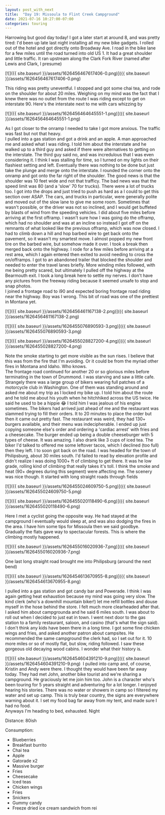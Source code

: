 ```yaml
---
layout: post_with_next
title:  "Day 19: Missoula to Flint Creek Campground"
date: 2021-07-16 10:27:00-07:00
categories: touring
---
```

Harrowing but good day today! I got a later start at around 8, and was pretty tired: I'd been up late last night installing all my new bike gadgets. I rolled out of the hotel and got directly onto Broadway Ave. I road in the bike lane for a few miles until the road turned into old US 1. It had a great shoulder and little traffic. It ran upstream along the Clark Fork River (named after Lewis and Clark, I presume)  

[![]({{ site.baseurl }}/assets/1626456467617406-0.png)]({{ site.baseurl }}/assets/1626456467617406-0.png)
  
This riding was pretty uneventful. I stopped and got some chai tea, and rode on the shoulder for about 20 miles. Weighing on my mind was the fact that I knew there was no outlet from the route I was riding except to get on interstate 90. Here's the interstate next to me with cars whizzing by  

[![]({{ site.baseurl }}/assets/1626456464645551-1.png)]({{ site.baseurl }}/assets/1626456464645551-1.png)
  
As I got closer to the onramp I needed to take I got more anxious. The traffic was fast but not that heavy.   
I pulled into a gas station and got a drink and an apple. A man approached me and asked what I was riding. I told him about the interstate and he walked up to a third guy and asked if there were alternatives to getting on the interstate. The third guy said no, and was incredulous that I was even considering it. I think I was stalling for time, so I turned on my lights on their flashiest setting and left. Eventually there was nothing to be done but just take the plunge and merge onto the interstate. I rounded the corner onto the onramp and got onto the far right of the shoulder. The good news is that the shoulder was 10 feet wide and not that trafficy. The bad news was that the speed limit was 80 (and a 'slow' 70 for trucks). There were a lot of trucks too. I got into the drops and just tried to push as hard as a I could to get this section over ASAP. The cars, and trucks in particular, were generally polite and moved out of the slow lane to give me some room. Sometimes that wasn't possible, or the driver was not so inclined, and I would get buffeted by blasts of wind from the speeding vehicles. I did about five miles before arriving at the first offramp. I wasn't sure how I was going do the offramp, which had no shoulder and was at an incline so instead I got off on the remnants of what looked like the previous offramp, which was now closed. I had to climb down a hill and hop barbed wire to get back onto the pavement, so it wasn't my smartest move. I almost popped my new front tire on the barbed wire, but somehow made it over. I took a break then merged back onto the highway. I rode for a few miles before arriving at a rest area, which I again entered then exited to avoid needing to cross the on/offramps. I got to an abandoned trailer that blocked the shoulder and needed to enter the travel lanes briefly. More winding miles followed, with me being pretty scared, but ultimately I pulled off the highway at the Bearmouth exit. I took a long break here to settle my nerves. I don't have any pictures from the freeway riding because it seemed unsafe to stop and snap photos.  
I joined a frontage road to i90 and expected boring frontage road riding near the highway. Boy was I wrong. This bit of road was one of the prettiest in Montana yet.   

[![]({{ site.baseurl }}/assets/1626456461167138-2.png)]({{ site.baseurl }}/assets/1626456461167138-2.png)

[![]({{ site.baseurl }}/assets/1626455076890593-3.png)]({{ site.baseurl }}/assets/1626455076890593-3.png)

[![]({{ site.baseurl }}/assets/1626455028827200-4.png)]({{ site.baseurl }}/assets/1626455028827200-4.png)
  
Note the smoke starting to get more visible as the sun rises. I believe that this was from the fire that I'm avoiding. Or it could be from the myriad other fires in Montana and Idaho. Who knows.   
The frontage road continued for another 20 or so glorious miles before terminating in the town of Drummond. I was starving and saw a little cafe. Strangely there was a large group of bikers wearing full patches of a motorcycle club in Washington. One of them was standing around and asked me about my trip as I locked my bike up. I told him about the route and he told me about his youth when he hitchhiked across the US twice. He said he used to be a hippie 😂 I told him I was jealous of his engine sometimes. The bikers had arrived just ahead of me and the restaurant was slammed trying to fill their orders. It to 20 minutes to place the order but then it came out pretty fast. The restaurant was weird, they had 130+ burgers available, and their menu was indecipherable. I ended up just copying someone else's order and ordering a 'cardiac arrest' with fries and a cheesecake. The burger ended up being a double cheeseburger with 5 types of cheese. It was amazing. I also drank like 3 cups of iced tea. The biker I'd talked to offered me some leftover tacos, which I declined (too full) then they left. I to soon got back on the road. I was headed for the town of Philipsburg, about 30 miles south. I'd failed to read by elevation profile and didn't realize I was doing 1000+ ft of climbing to get there. It was he low grade, rolling kind of climbing that really takes it's toll. I think the smoke and heat (90+ degrees during this segment) were affecting me. The scenery was nice though. It started with long straight roads through fields  

[![]({{ site.baseurl }}/assets/1626455024609750-5.png)]({{ site.baseurl }}/assets/1626455024609750-5.png)

[![]({{ site.baseurl }}/assets/1626455020118490-6.png)]({{ site.baseurl }}/assets/1626455020118490-6.png)
  
Here I met a cyclist going the opposite way. He had stayed at the campground I eventually would sleep at, and was also dodging the fires in the area. I have him some tips for Missoula then we said goodbye.   
Gradually the flats gave way to spectacular forests. This is where the climbing mostly happened.   

[![]({{ site.baseurl }}/assets/1626455016020936-7.png)]({{ site.baseurl }}/assets/1626455016020936-7.png)
  
One last long straight road brought me into Philipsburg (around the next bend)  

[![]({{ site.baseurl }}/assets/1626454613670955-8.png)]({{ site.baseurl }}/assets/1626454613670955-8.png)
  
I pulled into a gas station and got candy bar and Powerade. I think I was again getting heat exhaustion because my mind was going very slow. The kind clerk (who's a downhill mountain biker!) let me refill bottles and douse myself in the hose behind the store. I felt much more clearheaded after that. I asked him about campgrounda and he said 6 miles south. I was about to roll out when I decided to just eat in town. I went next door to the gas station to a family restaurant, saloon, and casino (that's what the sign said). I don't think any kids have been there in a long time. I got some fine chicken wings and fries, and asked another patron about campsites. He recommended the same campground the clerk had, so I set out for it. 10 more miles or so of mostly flat, but slow, riding followed. I saw these gorgeous old decaying wood cabins. I wonder what their history is.   

[![]({{ site.baseurl }}/assets/1626454604391210-9.png)]({{ site.baseurl }}/assets/1626454604391210-9.png)
 I pulled into camp and, of course, Kristin and Andy were there. I thought they would have been far away today. They had met John, another bike tourist and we're sharing a campground. He graciously let me join him too. John is a character who's been touring for 5 years straight and adventuring for a lot longer. I enjoyed hearing his stories. There was no water or showers in camp so I filtered my water and set up camp. This is truly bear country, the signs are everywhere warning about it. I set my food bag far away from my tent, and made sure I had no food.  
Anyways I'm heading to bed, exhausted. Night  

Distance: 80ish

Consumption:
- Blueberries
- Breakfast burrito
- Chai tea
- Apple
- Gatorade x2
- Massive burger
- Fries
- Cheesecake
- Iced teas
- Chicken wings
- Fries
- Snickers
- Gummy candy
- Freeze dried ice cream sandwich from rei
